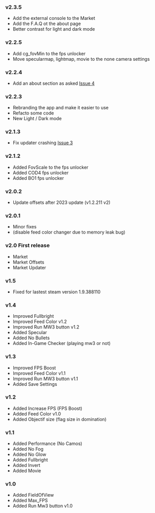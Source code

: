 ### v2.3.5
- Add the external console to the Market
- Add the F.A.Q ot the about page
- Better contrast for light and dark mode


### v2.2.5
- Add cg_fovMin to the fps unlocker
- Move specularmap, lightmap, movie to the none camera settings

### v2.2.4
- Add an about section as asked [Issue 4](https://github.com/PierroD/Market/issues/4)

### v2.2.3
- Rebranding the app and make it easier to use
- Refacto some code 
- New Light / Dark mode

### v2.1.3
- Fix updater crashing [Issue 3](https://github.com/PierroD/Market/issues/3)

### v2.1.2
- Added FovScale to the fps unlocker
- Added COD4 fps unlocker
- Added BO1 fps unlocker

### v2.0.2
- Update offsets after 2023 update (v1.2.211 v2)

### v2.0.1

- Minor fixes
- (disable feed color changer due to memory leak bug)

### v2.0 First release

- Market
- Market Offsets
- Market Updater

### v1.5

- Fixed for lastest steam version 1.9.388110

### v1.4

- Improved Fullbright
- Improved Feed Color v1.2
- Improved Run MW3 button v1.2
- Added Specular
- Added No Bullets
- Added In-Game Checker (playing mw3 or not)

### v1.3

- Improved FPS Boost
- Improved Feed Color v1.1
- Improved Run MW3 button v1.1
- Added Save Settings

### v1.2

- Added Increase FPS (FPS Boost)
- Added Feed Color v1.0
- Added Objectif size (flag size in domination)

### v1.1

- Added Performance (No Camos)
- Added No Fog
- Added No Glow
- Added Fullbright
- Added Invert
- Added Movie

### v1.0

- Added FieldOfView
- Added Max_FPS
- Added Run Mw3 button v1.0
